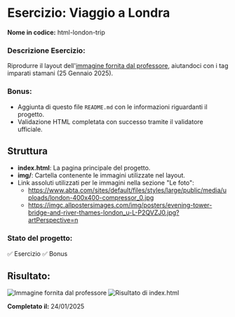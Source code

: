 # Esercizio: Viaggio a Londra
**Nome in codice:** html-london-trip

### Descrizione Esercizio:
Riprodurre il layout dell'[immagine fornita dal professore](https://booleancareers.slack.com/files/U04EUT27BJ4/F089YD6LSQ6/viaggio-londra.jpg), aiutandoci con i tag imparati stamani (25 Gennaio 2025).

### Bonus:
- Aggiunta di questo file `README.md` con le informazioni riguardanti il progetto.
- Validazione HTML completata con successo tramite il validatore ufficiale.

## Struttura
- **index.html**: La pagina principale del progetto.
- **img/**: Cartella contenente le immagini utilizzate nel layout.
- Link assoluti utilizzati per le immagini nella sezione "Le foto":
  - https://www.abta.com/sites/default/files/styles/large/public/media/uploads/london-400x400-compressor_0.jpg
  - https://imgc.allpostersimages.com/img/posters/evening-tower-bridge-and-river-thames-london_u-L-P2QVZJ0.jpg?artPerspective=n

### Stato del progetto:
✅ Esercizio 
✅ Bonus  

## Risultato:
![Immagine fornita dal professore](https://booleancareers.slack.com/files/U04EUT27BJ4/F089YD6LSQ6/viaggio-londra.jpg)
![Risultato di index.html](https://imgur.com/a/risultato-esercizio-html-london-trip-rRqqtBi)

**Completato il:** 24/01/2025
